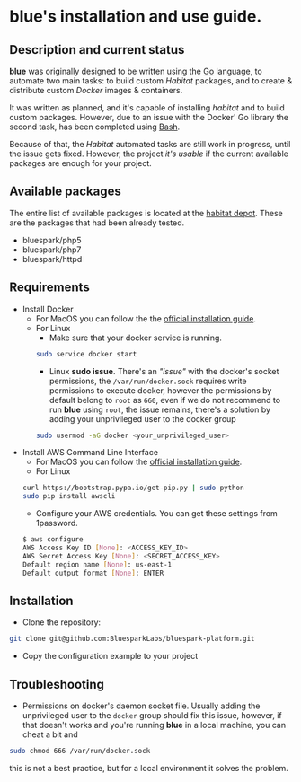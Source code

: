 # blue's installation and use guide.

## Description and current status

__blue__ was originally designed to be written using the [Go](https://golang.org/) language,
to automate two main tasks: to build custom _Habitat_ packages, and to create &
distribute custom _Docker_ images & containers.

It was written as planned, and it's capable of installing _habitat_ and to build
custom packages. However, due to an issue with the Docker' Go library the second
task, has been completed using [Bash](https://www.gnu.org/software/bash/).

Because of that, the _Habitat_ automated tasks are still work in progress, until
the issue gets fixed. However, the project *it's usable* if the current available
packages are enough for your project.

## Available packages

The entire list of available packages is located at the [habitat depot](https://bldr.habitat.sh/#/origins/bluespark).
These are the packages that had been already tested.

* bluespark/php5
* bluespark/php7
* bluespark/httpd

## Requirements
* Install Docker
  * For MacOS you can follow the the [official installation guide](https://docs.docker.com/docker-for-mac/install/).
  * For Linux
    * Make sure that your docker service is running.
    ```bash
    sudo service docker start
    ```
    * Linux __sudo issue__. There's an _"issue"_ with the docker's socket
    permissions, the `/var/run/docker.sock` requires write permissions to
    execute docker, however the permissions by default belong to `root` as `660`,
    even if we do not recommend to run __blue__ using `root`, the issue remains,
    there's a solution by adding your unprivileged user to the docker group
    ```bash
    sudo usermod -aG docker <your_unprivileged_user>
    ```
* Install AWS Command Line Interface
  * For MacOS you can follow the [official installation guide](http://docs.aws.amazon.com/cli/latest/userguide/cli-install-macos.html).
  * For Linux
  ```bash
  curl https://bootstrap.pypa.io/get-pip.py | sudo python
  sudo pip install awscli
  ```
  * Configure your AWS credentials. You can get these settings from 1password.
  ```bash
  $ aws configure
  AWS Access Key ID [None]: <ACCESS_KEY_ID>
  AWS Secret Access Key [None]: <SECRET_ACCESS_KEY>
  Default region name [None]: us-east-1
  Default output format [None]: ENTER
  ```

## Installation
* Clone the repository:
```bash
git clone git@github.com:BluesparkLabs/bluespark-platform.git
```
* Copy the configuration example to your project

## Troubleshooting
* Permissions on docker's daemon socket file. Usually adding the unprivileged
user to the `docker` group should fix this issue, however, if that doesn't works
and you're running __blue__ in a local machine, you can cheat a bit and
```bash
sudo chmod 666 /var/run/docker.sock
```
this is not a best practice, but for a local environment it solves the problem.
